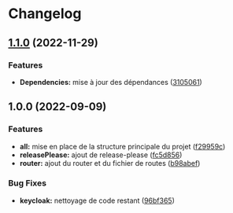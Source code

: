 # Changelog

## [1.1.0](https://github.com/O-clock-Dev/ReactAppTemplate/compare/v1.0.0...v1.1.0) (2022-11-29)


### Features

* **Dependencies:** mise à jour des dépendances ([3105061](https://github.com/O-clock-Dev/ReactAppTemplate/commit/3105061d03cd9761789057c45b3a904add701536))

## 1.0.0 (2022-09-09)


### Features

* **all:** mise en place de la structure principale du projet ([f29959c](https://github.com/O-clock-Dev/ReactAppTemplate/commit/f29959c92377d7a4438241d2790484e8958e93a1))
* **releasePlease:** ajout de release-please ([fc5d856](https://github.com/O-clock-Dev/ReactAppTemplate/commit/fc5d8564388ce7fd20fe535771997967be97ddf6))
* **router:** ajout du router et du fichier de routes ([b98abef](https://github.com/O-clock-Dev/ReactAppTemplate/commit/b98abef72c5a8a24304cde3cc1057c095da59827))


### Bug Fixes

* **keycloak:** nettoyage de code restant ([96bf365](https://github.com/O-clock-Dev/ReactAppTemplate/commit/96bf365155b0a04b380cb3e5c799354b04b4bbbc))
